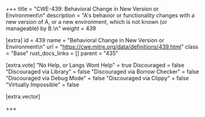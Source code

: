 +++
title = "CWE-439: Behavioral Change in New Version or Environment\n"
description = "A's behavior or functionality changes with a new version of A, or a new environment, which is not known (or manageable) by B.\n"
weight = 439

[extra]
id = 439
name = "Behavioral Change in New Version or Environment\n"
url = "https://cwe.mitre.org/data/definitions/439.html"
class = "Base"
rust_docs_links = []
parent = "435"

[extra.vote]
"No Help, or Langs Wont Help" = true
Discouraged = false
"Discouraged via Library" = false
"Discouraged via Borrow Checker" = false
"Discouraged via Debug Mode" = false
"Discouraged via Clippy" = false
"Virtually Impossible" = false

[extra.vector]

+++